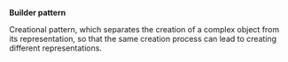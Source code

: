**Builder pattern**

Creational pattern, which separates the creation of a complex object from its representation, so that the same creation process can lead to creating different representations.

